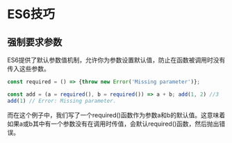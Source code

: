 # ES6技巧

## 强制要求参数

ES6提供了默认参数值机制，允许你为参数设置默认值，防止在函数被调用时没有传入这些参数。

```javascript
const required = () => {throw new Error('Missing parameter')};

const add = (a = required(), b = required()) => a + b; add(1, 2) //3
add(1) // Error: Missing parameter.
```

而在这个例子中，我们写了一个required()函数作为参数a和b的默认值。这意味着如果a或b其中有一个参数没有在调用时传值，会默认required()函数，然后抛出错误。